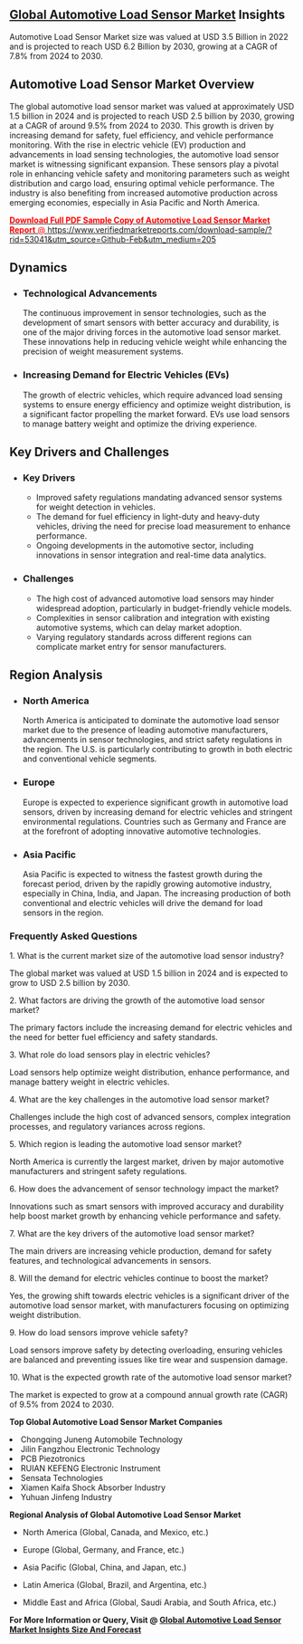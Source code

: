 <h2><a href="https://www.verifiedmarketreports.com/download-sample/?rid=53041&amp;utm_source=Github&amp;utm_medium=205" target="_blank">Global Automotive Load Sensor Market</a> Insights</h2><p>Automotive Load Sensor Market size was valued at USD 3.5 Billion in 2022 and is projected to reach USD 6.2 Billion by 2030, growing at a CAGR of 7.8% from 2024 to 2030.</p><p> <h2>Automotive Load Sensor Market Overview</h2> <p>The global automotive load sensor market was valued at approximately USD 1.5 billion in 2024 and is projected to reach USD 2.5 billion by 2030, growing at a CAGR of around 9.5% from 2024 to 2030. This growth is driven by increasing demand for safety, fuel efficiency, and vehicle performance monitoring. With the rise in electric vehicle (EV) production and advancements in load sensing technologies, the automotive load sensor market is witnessing significant expansion. These sensors play a pivotal role in enhancing vehicle safety and monitoring parameters such as weight distribution and cargo load, ensuring optimal vehicle performance. The industry is also benefiting from increased automotive production across emerging economies, especially in Asia Pacific and North America. <p><a href="#"><p><span class=""><span style="color: #ff0000;"><strong>Download Full PDF Sample Copy of Automotive Load Sensor Market Report</strong> @ </span><a href="https://www.verifiedmarketreports.com/download-sample/?rid=53041&amp;utm_source=Github-Feb&amp;utm_medium=205" target="_blank">https://www.verifiedmarketreports.com/download-sample/?rid=53041&amp;utm_source=Github-Feb&amp;utm_medium=205</a></span></p></a></p> <h2>Dynamics</h2> <ul> <li><h3>Technological Advancements</h3> The continuous improvement in sensor technologies, such as the development of smart sensors with better accuracy and durability, is one of the major driving forces in the automotive load sensor market. These innovations help in reducing vehicle weight while enhancing the precision of weight measurement systems.</li> <li><h3>Increasing Demand for Electric Vehicles (EVs)</h3> The growth of electric vehicles, which require advanced load sensing systems to ensure energy efficiency and optimize weight distribution, is a significant factor propelling the market forward. EVs use load sensors to manage battery weight and optimize the driving experience.</li> </ul> <h2>Key Drivers and Challenges</h2> <ul> <li><h3>Key Drivers</h3> <ul> <li>Improved safety regulations mandating advanced sensor systems for weight detection in vehicles.</li> <li>The demand for fuel efficiency in light-duty and heavy-duty vehicles, driving the need for precise load measurement to enhance performance.</li> <li>Ongoing developments in the automotive sector, including innovations in sensor integration and real-time data analytics.</li> </ul> </li> <li><h3>Challenges</h3> <ul> <li>The high cost of advanced automotive load sensors may hinder widespread adoption, particularly in budget-friendly vehicle models.</li> <li>Complexities in sensor calibration and integration with existing automotive systems, which can delay market adoption.</li> <li>Varying regulatory standards across different regions can complicate market entry for sensor manufacturers.</li> </ul> </li> </ul> <h2>Region Analysis</h2> <ul> <li><h3>North America</h3> North America is anticipated to dominate the automotive load sensor market due to the presence of leading automotive manufacturers, advancements in sensor technologies, and strict safety regulations in the region. The U.S. is particularly contributing to growth in both electric and conventional vehicle segments.</li> <li><h3>Europe</h3> Europe is expected to experience significant growth in automotive load sensors, driven by increasing demand for electric vehicles and stringent environmental regulations. Countries such as Germany and France are at the forefront of adopting innovative automotive technologies.</li> <li><h3>Asia Pacific</h3> Asia Pacific is expected to witness the fastest growth during the forecast period, driven by the rapidly growing automotive industry, especially in China, India, and Japan. The increasing production of both conventional and electric vehicles will drive the demand for load sensors in the region.</li> </ul> <h3>Frequently Asked Questions</h3> <p>1. What is the current market size of the automotive load sensor industry?</p> <p>The global market was valued at USD 1.5 billion in 2024 and is expected to grow to USD 2.5 billion by 2030.</p> <p>2. What factors are driving the growth of the automotive load sensor market?</p> <p>The primary factors include the increasing demand for electric vehicles and the need for better fuel efficiency and safety standards.</p> <p>3. What role do load sensors play in electric vehicles?</p> <p>Load sensors help optimize weight distribution, enhance performance, and manage battery weight in electric vehicles.</p> <p>4. What are the key challenges in the automotive load sensor market?</p> <p>Challenges include the high cost of advanced sensors, complex integration processes, and regulatory variances across regions.</p> <p>5. Which region is leading the automotive load sensor market?</p> <p>North America is currently the largest market, driven by major automotive manufacturers and stringent safety regulations.</p> <p>6. How does the advancement of sensor technology impact the market?</p> <p>Innovations such as smart sensors with improved accuracy and durability help boost market growth by enhancing vehicle performance and safety.</p> <p>7. What are the key drivers of the automotive load sensor market?</p> <p>The main drivers are increasing vehicle production, demand for safety features, and technological advancements in sensors.</p> <p>8. Will the demand for electric vehicles continue to boost the market?</p> <p>Yes, the growing shift towards electric vehicles is a significant driver of the automotive load sensor market, with manufacturers focusing on optimizing weight distribution.</p> <p>9. How do load sensors improve vehicle safety?</p> <p>Load sensors improve safety by detecting overloading, ensuring vehicles are balanced and preventing issues like tire wear and suspension damage.</p> <p>10. What is the expected growth rate of the automotive load sensor market?</p> <p>The market is expected to grow at a compound annual growth rate (CAGR) of 9.5% from 2024 to 2030.</p> </p><p><strong>Top Global Automotive Load Sensor Market Companies</strong></p><div data-test-id=""><p><li>Chongqing Juneng Automobile Technology</li><li> Jilin Fangzhou Electronic Technology</li><li> PCB Piezotronics</li><li> RUIAN KEFENG Electronic Instrument</li><li> Sensata Technologies</li><li> Xiamen Kaifa Shock Absorber Industry</li><li> Yuhuan Jinfeng Industry</li></p><div><strong>Regional Analysis of&nbsp;Global Automotive Load Sensor Market</strong></div><ul><li dir="ltr"><p dir="ltr">North America&nbsp;(Global, Canada, and Mexico, etc.)</p></li><li dir="ltr"><p dir="ltr">Europe (Global, Germany, and France, etc.)</p></li><li dir="ltr"><p dir="ltr">Asia Pacific&nbsp;(Global, China, and Japan, etc.)</p></li><li dir="ltr"><p dir="ltr">Latin America&nbsp;(Global, Brazil, and Argentina, etc.)</p></li><li dir="ltr">Middle East and Africa&nbsp;(Global, Saudi Arabia, and South Africa, etc.)</li></ul><p><strong>For More Information or Query, Visit @&nbsp;</strong><strong><a href="https://www.verifiedmarketreports.com/product/global-automotive-load-sensor-market-2019-by-manufacturers-regions-type-and-application-forecast-to-2024/?utm_source=Github&amp;utm_medium=205" target="_blank">Global Automotive Load Sensor Market Insights Size And Forecast</a></strong></p></div>
